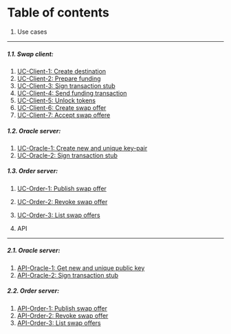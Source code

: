 Table of contents
=================

1. Use cases
------------

##### 1.1. Swap client:

  1. [UC-Client-1: Create destination](uc-client-1_create_destination.md)
  2. [UC-Client-2: Prepare funding](uc-client-2_prepare_funding.md)
  3. [UC-Client-3: Sign transaction stub](uc-client-3_sign_transaction_stub.md)
  4. [UC-Client-4: Send funding transaction](uc-client-4_send_funding_transaction.md)
  5. [UC-Client-5: Unlock tokens](uc-client-5_unlock_tokens.md)
  6. [UC-Client-6: Create swap offer](uc-client-6_create_swap_offer.md)
  7. [UC-Client-7: Accept swap offere](uc-client-7_accept_swap_offer.md)

##### 1.2. Oracle server:

  1. [UC-Oracle-1: Create new and unique key-pair](uc-oracle-1_create_key_pair.md)
  2. [UC-Oracle-2: Sign transaction stub](uc-oracle-2_sign_transaction_stub.md)

##### 1.3. Order server:

  1. [UC-Order-1: Publish swap offer](uc-order-1_publish_order.md)
  2. [UC-Order-2: Revoke swap offer](uc-order-2_revoke_order.md)
  3. [UC-Order-3: List swap offers](uc-order-3_list_orders.md)

2. API
------

##### 2.1. Oracle server:

  1. [API-Oracle-1: Get new and unique public key](api-oracle-1_get_getpubkey.md)
  2. [API-Oracle-2: Sign transaction stub](api-oracle-2_post_sign.md)

##### 2.2. Order server:

  1. [API-Order-1: Publish swap offer](#)
  2. [API-Order-2: Revoke swap offer](#)
  3. [API-Order-3: List swap offers](#)
